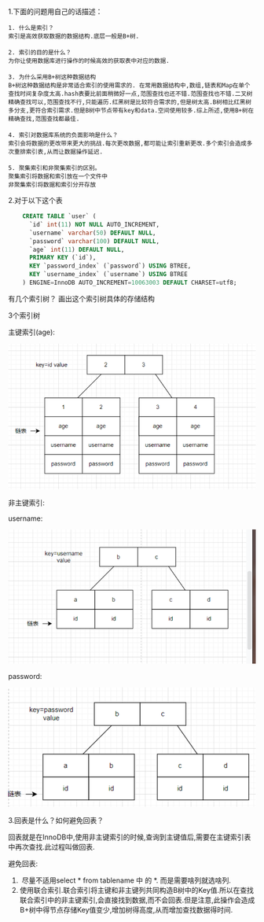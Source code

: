 

1.下面的问题用自己的话描述：

```
1. 什么是索引？
索引是高效获取数据的数据结构.底层一般是B+树.

2. 索引的目的是什么？
为你让使用数据库进行操作的时候高效的获取表中对应的数据.

3. 为什么采用B+树这种数据结构
B+树这种数据结构是非常适合索引的使用需求的. 在常用数据结构中,数组,链表和Map在单个查找时间复杂度太高.hash表要比前面稍微好一点,范围查找也还不错.范围查找也不错.二叉树精确查找可以,范围查找不行,只能遍历.红黑树是比较符合需求的,但是树太高.B树相比红黑树多分支,更符合索引需求.但是B树中节点带有key和data.空间使用较多.综上所述,使用B+树在精确查找,范围查找都最佳.

4. 索引对数据库系统的负面影响是什么？
索引会将数据的更改带来更大的挑战.每次更改数据,都可能让索引重新更改.多个索引会造成多次重排索引表,从而让数据操作延迟.

5. 聚集索引和非聚集索引的区别。
聚集索引将数据和索引放在一个文件中
非聚集索引将数据和索引分开存放
```

2.对于以下这个表

```sql
	CREATE TABLE `user` (
	  `id` int(11) NOT NULL AUTO_INCREMENT,
	  `username` varchar(50) DEFAULT NULL,
	  `password` varchar(100) DEFAULT NULL,
	  `age` int(11) DEFAULT NULL,
	  PRIMARY KEY (`id`),
	  KEY `password_index` (`password`) USING BTREE,
	  KEY `username_index` (`username`) USING BTREE
	) ENGINE=InnoDB AUTO_INCREMENT=10063003 DEFAULT CHARSET=utf8;
```

有几个索引树？ 画出这个索引树具体的存储结构

3个索引树

主键索引(age):

![image-20210805221653484](%E4%BD%9C%E4%B8%9A.assets/image-20210805221653484.png)

非主键索引:

username:

![image-20210805222552634](%E4%BD%9C%E4%B8%9A.assets/image-20210805222552634.png)

password:

![image-20210805222703713](%E4%BD%9C%E4%B8%9A.assets/image-20210805222703713.png)

3.回表是什么？如何避免回表？

回表就是在InnoDB中,使用非主键索引的时候,查询到主键值后,需要在主键索引表中再次查找.此过程叫做回表.

避免回表:

1. ​	尽量不适用select * from tablename 中 的 *. 而是需要啥列就选啥列.
2. 使用联合索引.联合索引将主键和非主键列共同构造B树中的Key值.所以在查找联合索引中的非主键索引,会直接找到数据,而不会回表.但是注意,此操作会造成B+树中得节点存储Key值变少,增加树得高度,从而增加查找数据得时间.
